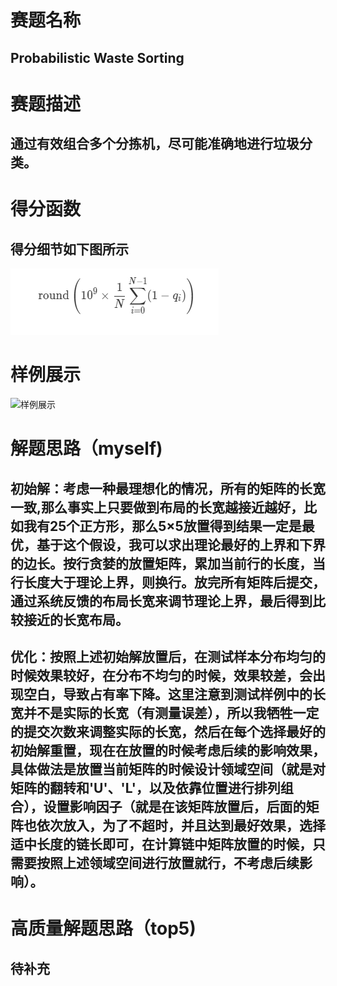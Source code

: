 # 赛题名称
## Probabilistic Waste Sorting
# 赛题描述
## 通过有效组合多个分拣机，尽可能准确地进行垃圾分类。
# 得分函数
## 得分细节如下图所示
![得分细节](score.png)
# 样例展示
![样例展示](show.png)
# 解题思路（myself)
## 初始解：考虑一种最理想化的情况，所有的矩阵的长宽一致,那么事实上只要做到布局的长宽越接近越好，比如我有25个正方形，那么5×5放置得到结果一定是最优，基于这个假设，我可以求出理论最好的上界和下界的边长。按行贪婪的放置矩阵，累加当前行的长度，当行长度大于理论上界，则换行。放完所有矩阵后提交，通过系统反馈的布局长宽来调节理论上界，最后得到比较接近的长宽布局。
## 优化：按照上述初始解放置后，在测试样本分布均匀的时候效果较好，在分布不均匀的时候，效果较差，会出现空白，导致占有率下降。这里注意到测试样例中的长宽并不是实际的长宽（有测量误差），所以我牺牲一定的提交次数来调整实际的长宽，然后在每个选择最好的初始解重置，现在在放置的时候考虑后续的影响效果，具体做法是放置当前矩阵的时候设计领域空间（就是对矩阵的翻转和'U'、'L'，以及依靠位置进行排列组合），设置影响因子（就是在该矩阵放置后，后面的矩阵也依次放入，为了不超时，并且达到最好效果，选择适中长度的链长即可，在计算链中矩阵放置的时候，只需要按照上述领域空间进行放置就行，不考虑后续影响）。
# 高质量解题思路（top5)
## 待补充

